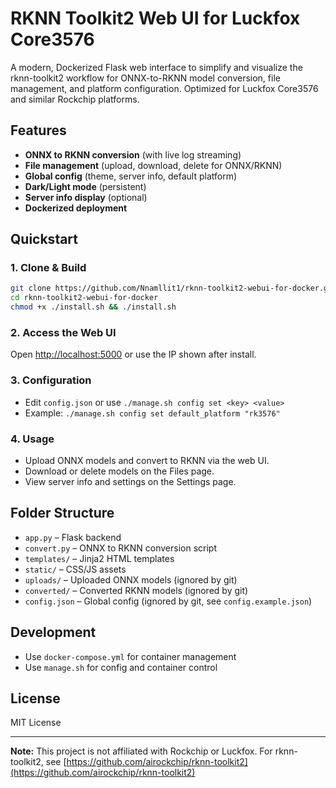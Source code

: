 # RKNN Toolkit2 Web UI for Luckfox Core3576

A modern, Dockerized Flask web interface to simplify and visualize the rknn-toolkit2 workflow for ONNX-to-RKNN model conversion, file management, and platform configuration. Optimized for Luckfox Core3576 and similar Rockchip platforms.

## Features
- **ONNX to RKNN conversion** (with live log streaming)
- **File management** (upload, download, delete for ONNX/RKNN)
- **Global config** (theme, server info, default platform)
- **Dark/Light mode** (persistent)
- **Server info display** (optional)
- **Dockerized deployment**

## Quickstart

### 1. Clone & Build
```sh
git clone https://github.com/Nnamllit1/rknn-toolkit2-webui-for-docker.git
cd rknn-toolkit2-webui-for-docker
chmod +x ./install.sh && ./install.sh
```

### 2. Access the Web UI
Open [http://localhost:5000](http://localhost:5000) or use the IP shown after install.

### 3. Configuration
- Edit `config.json` or use `./manage.sh config set <key> <value>`
- Example: `./manage.sh config set default_platform "rk3576"`

### 4. Usage
- Upload ONNX models and convert to RKNN via the web UI.
- Download or delete models on the Files page.
- View server info and settings on the Settings page.

## Folder Structure
- `app.py` – Flask backend
- `convert.py` – ONNX to RKNN conversion script
- `templates/` – Jinja2 HTML templates
- `static/` – CSS/JS assets
- `uploads/` – Uploaded ONNX models (ignored by git)
- `converted/` – Converted RKNN models (ignored by git)
- `config.json` – Global config (ignored by git, see `config.example.json`)

## Development
- Use `docker-compose.yml` for container management
- Use `manage.sh` for config and container control

## License
MIT License

---
**Note:** This project is not affiliated with Rockchip or Luckfox. For rknn-toolkit2, see [https://github.com/airockchip/rknn-toolkit2](https://github.com/airockchip/rknn-toolkit2)
